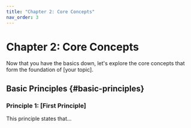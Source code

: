 ```yaml
---
title: "Chapter 2: Core Concepts"
nav_order: 3
---
```


# Chapter 2: Core Concepts

Now that you have the basics down, let's explore the core concepts that form the foundation of [your topic].

## Basic Principles {#basic-principles}

### Principle 1: [First Principle]

This principle states that...
